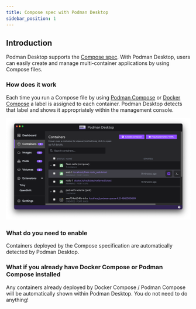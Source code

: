 ```yaml
---
title: Compose spec with Podman Desktop
sidebar_position: 1
---
```


## Introduction

Podman Desktop supports the [Compose spec](https://compose-spec.io). With Podman Desktop, users can easily create and manage multi-container applications by using Compose files.

### How does it work

Each time you run a Compose file by using [Podman Compose](https://github.com/containers/podman-compose) or [Docker Compose](https://docs.docker.com/compose/) a label is assigned to each container. 
Podman Desktop detects that label and shows it appropriately within the management console.

![img2](img/compose_doc_image_2.png)

### What do you need to enable

Containers deployed by the Compose specification are automatically detected by Podman Desktop.

### What if you already have Docker Compose or Podman Compose installed

Any containers already deployed by Docker Compose / Podman Compose will be automatically shown within Podman Desktop. You do not need to do anything!